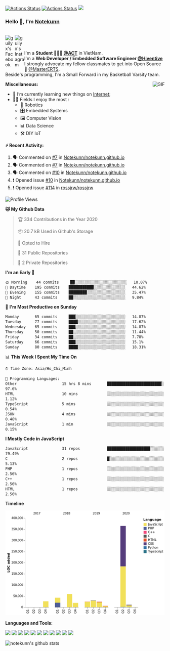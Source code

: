 [![Actions Status](https://github.com/Notekunn/Notekunn/workflows/wakatime-stats/badge.svg)](https://github.com/Notekunn/Notekunn/actions)
[![Actions Status](https://github.com/Notekunn/Notekunn/workflows/update-gh-activity/badge.svg)](https://github.com/Notekunn/Notekunn/actions)
![](https://visitor-badge.glitch.me/badge?page_id=guilyx.guilyx)

### Hello 👋, I'm [Notekunn](https://Notekunn.github.io) 

<br/>
<a href="https://www.facebook.com/ShiinDz">
  <img align="left" alt="guilyx's Facebook" width="30px" src="https://image.flaticon.com/icons/svg/2111/2111342.svg" />
</a>
<a href="https://www.instagram.com/_unique.scary_">
  <img align="left" alt="guilyx's Instagram" width="30px" src="https://image.flaticon.com/icons/svg/2111/2111421.svg" />
</a> <br /> <br />

I'm a **Student 👨🏽‍💼 [@ACT](http://actvn.edu.vn/)** in VietNam. <br />
I'm a **Web Developer / Embedded Software Engineer [@Hiventive](https://www.hiventive.com)**  <br />
I strongly advocate my fellow classmates to get into Open Source 📢 [@MasterERTS](https://github.com/MasterERTS).  <br />
Beside's programming, I'm a Small Forward in my Basketball Varsity team. <br />

  <img align="right" alt="GIF" src="https://media1.tenor.com/images/1c6140897565e34a4e98f618e220dc0d/tenor.gif?itemid=9358372" />
  
**Miscellaneous:**

- 📖 I’m currently learning new things on [Internet](https://www.google.com.vn);
- 🤹🏽 Fields I enjoy the most :
  - 🤖 Robotics 
  - 🎛 Embedded Systems
  - 🖼 Computer Vision
  - 📊 Data Science
  - 🛠 DIY IoT

**:zap: Recent Activity:**

<!--START_SECTION:activity-->
1. 🗣 Commented on [#7](https://github.com//Notekunn/notekunn.github.io/issues/7) in [Notekunn/notekunn.github.io](https://github.com//Notekunn/notekunn.github.io)
2. 🗣 Commented on [#7](https://github.com//Notekunn/notekunn.github.io/issues/7) in [Notekunn/notekunn.github.io](https://github.com//Notekunn/notekunn.github.io)
3. 🗣 Commented on [#10](https://github.com//Notekunn/notekunn.github.io/issues/10) in [Notekunn/notekunn.github.io](https://github.com//Notekunn/notekunn.github.io)
4. ❗️ Opened issue [#10](https://github.com//Notekunn/notekunn.github.io/issues/10) in [Notekunn/notekunn.github.io](https://github.com//Notekunn/notekunn.github.io)
5. ❗️ Opened issue [#114](https://github.com//rossjrw/rossjrw/issues/114) in [rossjrw/rossjrw](https://github.com//rossjrw/rossjrw)
<!--END_SECTION:activity-->

<!--START_SECTION:waka-->
![Profile Views](http://img.shields.io/badge/Profile%20Views-6-blue)

**🐱 My Github Data** 

> 🏆 334 Contributions in the Year 2020
 > 
> 📦 20.7 kB Used in Github's Storage 
 > 
> 💼 Opted to Hire
 > 
> 📜 31 Public Repositories
 > 
> 🔑 2 Private Repositories 

**I'm an Early 🐤** 

```text
🌞 Morning    44 commits     ██░░░░░░░░░░░░░░░░░░░░░░░   10.07% 
🌆 Daytime    195 commits    ███████████░░░░░░░░░░░░░░   44.62% 
🌃 Evening    155 commits    ████████░░░░░░░░░░░░░░░░░   35.47% 
🌙 Night      43 commits     ██░░░░░░░░░░░░░░░░░░░░░░░   9.84%

```
📅 **I'm Most Productive on Sunday** 

```text
Monday       65 commits     ███░░░░░░░░░░░░░░░░░░░░░░   14.87% 
Tuesday      77 commits     ████░░░░░░░░░░░░░░░░░░░░░   17.62% 
Wednesday    65 commits     ███░░░░░░░░░░░░░░░░░░░░░░   14.87% 
Thursday     50 commits     ██░░░░░░░░░░░░░░░░░░░░░░░   11.44% 
Friday       34 commits     ██░░░░░░░░░░░░░░░░░░░░░░░   7.78% 
Saturday     66 commits     ███░░░░░░░░░░░░░░░░░░░░░░   15.1% 
Sunday       80 commits     ████░░░░░░░░░░░░░░░░░░░░░   18.31%

```


📊 **This Week I Spent My Time On** 

```text
⌚︎ Time Zone: Asia/Ho_Chi_Minh

💬 Programming Languages: 
Other                    15 hrs 8 mins       ████████████████████████░   97.6% 
HTML                     10 mins             ░░░░░░░░░░░░░░░░░░░░░░░░░   1.12% 
TypeScript               5 mins              ░░░░░░░░░░░░░░░░░░░░░░░░░   0.54% 
JSON                     4 mins              ░░░░░░░░░░░░░░░░░░░░░░░░░   0.48% 
JavaScript               1 min               ░░░░░░░░░░░░░░░░░░░░░░░░░   0.15%

```

**I Mostly Code in JavaScript** 

```text
JavaScript               31 repos            ███████████████████░░░░░░   79.49% 
C                        2 repos             █░░░░░░░░░░░░░░░░░░░░░░░░   5.13% 
PHP                      1 repos             ░░░░░░░░░░░░░░░░░░░░░░░░░   2.56% 
C++                      1 repos             ░░░░░░░░░░░░░░░░░░░░░░░░░   2.56% 
HTML                     1 repos             ░░░░░░░░░░░░░░░░░░░░░░░░░   2.56%

```


**Timeline**

![Chart not found](https://github.com/Notekunn/Notekunn/blob/master/charts/bar_graph.png) 


<!--END_SECTION:waka-->

**Languages and Tools:**  

<code><img height="50" src="https://image.flaticon.com/icons/svg/2861/2861557.svg"></code>
<code><img height="50" src="https://image.flaticon.com/icons/svg/3190/3190604.svg"></code>
<code><img height="50" src="https://image.flaticon.com/icons/svg/2942/2942156.svg"></code>
<code><img height="50" src="https://img.icons8.com/color/48/000000/golang.png"></code>
<code><img height="50" src="https://image.flaticon.com/icons/svg/1628/1628182.svg"></code>
<code><img height="50" src="https://image.flaticon.com/icons/png/512/2085/2085061.png"></code>
<code><img height="50" src="https://image.flaticon.com/icons/svg/2535/2535543.svg"></code>
<code><img height="50" src="https://cdn.icon-icons.com/icons2/1508/PNG/512/matlab_104289.png"></code>
<code><img height="50" src="https://image.flaticon.com/icons/svg/2721/2721297.svg"></code>
<code><img height="50" src="https://image.flaticon.com/icons/svg/752/752605.svg"></code>
<code><img height="50" src="https://image.flaticon.com/icons/svg/1680/1680899.svg"></code>

![notekunn's github stats](https://github-readme-stats.vercel.app/api?username=notekunn&show_icons=true&hide_border=true)
